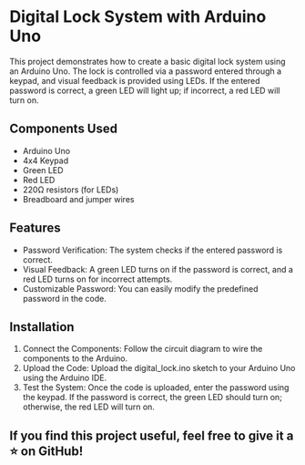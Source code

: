 # Digital Lock System with Arduino Uno

This project demonstrates how to create a basic digital lock system using an Arduino Uno. The lock is controlled via a password entered through a keypad, and visual feedback is provided using LEDs. If the entered password is correct, a green LED will light up; if incorrect, a red LED will turn on.

## Components Used
* Arduino Uno
* 4x4 Keypad
* Green LED
* Red LED
* 220Ω resistors (for LEDs)
* Breadboard and jumper wires 

## Features

* Password Verification: The system checks if the entered password is correct.
* Visual Feedback: A green LED turns on if the password is correct, and a red LED turns on for incorrect attempts.
* Customizable Password: You can easily modify the predefined password in the code.

## Installation

1. Connect the Components: Follow the circuit diagram to wire the components to the Arduino.
2. Upload the Code: Upload the digital_lock.ino sketch to your Arduino Uno using the Arduino IDE.
3. Test the System: Once the code is uploaded, enter the password using the keypad. If the password is correct, the green LED should turn on; otherwise, the red LED will turn on.


## If you find this project useful, feel free to give it a ⭐ on GitHub!
